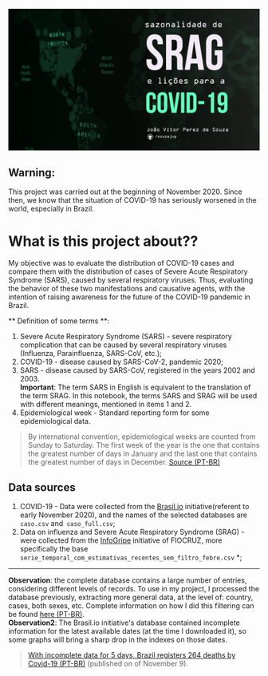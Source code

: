 
![img](https://raw.githubusercontent.com/souzajvp/data_science_bootcamp/main/modulo_01/projeto%201.png)

## Warning:
This project was carried out at the beginning of November 2020. Since then, we know that the situation of COVID-19 has seriously worsened in the world, especially in Brazil.

# What is this project about??

My objective was to evaluate the distribution of COVID-19 cases and compare them with the distribution of cases of Severe Acute Respiratory Syndrome (SARS), caused by several respiratory viruses. Thus, evaluating the behavior of these two manifestations and causative agents, with the intention of raising awareness for the future of the COVID-19 pandemic in Brazil.

** Definition of some terms **:
1. Severe Acute Respiratory Syndrome (SARS) - severe respiratory complication that can be caused by several respiratory viruses (Influenza, Parainfluenza, SARS-CoV, etc.);
2. COVID-19 - disease caused by SARS-CoV-2, pandemic 2020;
3. SARS - disease caused by SARS-CoV, registered in the years 2002 and 2003.
<br> **Important**: The term SARS in English is equivalent to the translation of the term SRAG. In this notebook, the terms SARS and SRAG will be used with different meanings, mentioned in items 1 and 2.
4. Epidemiological week - Standard reporting form for some epidemiological data.
> By international convention, epidemiological weeks are counted from Sunday to Saturday. The first week of the year is the one that contains the greatest number of days in January and the last one that contains the greatest number of days in December. [Source (PT-BR)](https://www.saude.go.gov.br/acesso-a-informacao/712-suvisa/vigil%C3%A2ncia-epidemiol%C3%B3gica/8412-calend%C3%A1rio-epidemiol%C3%B3gico) 

## Data sources

1. COVID-19 - Data were collected from the [Brasil.io](https://brasil.io/dataset/covid19/) initiative(referent to early November 2020), and the names of the selected databases are `caso.csv` and` caso_full.csv`;
2. Data on influenza and Severe Acute Respiratory Syndrome (SRAG) - were collected from the [InfoGripe](http://info.gripe.fiocruz.br/) initiative of FIOCRUZ, more specifically the base `serie_temporal_com_estimativas_recentes_sem_filtro_febre.csv` *;
*** 
**Observation**: the complete database contains a large number of entries, considering different levels of records. To use in my project, I processed the database previously, extracting more general data, at the level of: country, cases, both sexes, etc. Complete information on how I did this filtering can be found [here (PT-BR)](https://github.com/souzajvp/data_science_bootcamp/blob/main/modulo_01/dataset_gripe.ipynb). <BR>
**Observation2**: The Brasil.io initiative's database contained incomplete information for the latest available dates (at the time I downloaded it), so some graphs will bring a sharp drop in the indexes on those dates.
> [With incomplete data for 5 days, Brazil registers 264 deaths by Covid-19 (PT-BR)](https://oglobo.globo.com/sociedade/com-dados-incompletos-ha-5-dias-brasil-registra-264-mortes-por-covid-19-24737450) (published on of November 9).
